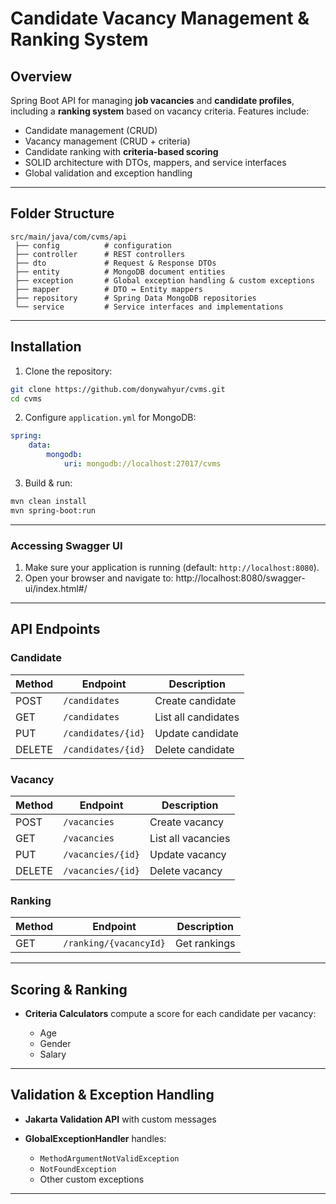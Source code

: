 # Candidate Vacancy Management & Ranking System

## Overview

Spring Boot API for managing **job vacancies** and **candidate profiles**, including a **ranking system** based on vacancy criteria.
Features include:

-   Candidate management (CRUD)
-   Vacancy management (CRUD + criteria)
-   Candidate ranking with **criteria-based scoring**
-   SOLID architecture with DTOs, mappers, and service interfaces
-   Global validation and exception handling

---

## Folder Structure

```
src/main/java/com/cvms/api
 ├── config          # configuration
 ├── controller      # REST controllers
 ├── dto             # Request & Response DTOs
 ├── entity          # MongoDB document entities
 ├── exception       # Global exception handling & custom exceptions
 ├── mapper          # DTO ↔ Entity mappers
 ├── repository      # Spring Data MongoDB repositories
 └── service         # Service interfaces and implementations
```

---

## Installation

1. Clone the repository:

```bash
git clone https://github.com/donywahyur/cvms.git
cd cvms
```

2. Configure `application.yml` for MongoDB:

```yaml
spring:
    data:
        mongodb:
            uri: mongodb://localhost:27017/cvms
```

3. Build & run:

```bash
mvn clean install
mvn spring-boot:run
```

---

### Accessing Swagger UI

1. Make sure your application is running (default: `http://localhost:8080`).
2. Open your browser and navigate to: http://localhost:8080/swagger-ui/index.html#/

---

## API Endpoints

### Candidate

| Method | Endpoint           | Description         |
| ------ | ------------------ | ------------------- |
| POST   | `/candidates`      | Create candidate    |
| GET    | `/candidates`      | List all candidates |
| PUT    | `/candidates/{id}` | Update candidate    |
| DELETE | `/candidates/{id}` | Delete candidate    |

### Vacancy

| Method | Endpoint          | Description        |
| ------ | ----------------- | ------------------ |
| POST   | `/vacancies`      | Create vacancy     |
| GET    | `/vacancies`      | List all vacancies |
| PUT    | `/vacancies/{id}` | Update vacancy     |
| DELETE | `/vacancies/{id}` | Delete vacancy     |

### Ranking

| Method | Endpoint                | Description         |
| ------ | ----------------------- | ------------------- |
| GET    | `/ranking/{vacancyId}` | Get rankings |

---

## Scoring & Ranking

-   **Criteria Calculators** compute a score for each candidate per vacancy:

    -   Age
    -   Gender
    -   Salary

---

## Validation & Exception Handling

-   **Jakarta Validation API** with custom messages
-   **GlobalExceptionHandler** handles:

    -   `MethodArgumentNotValidException`
    -   `NotFoundException`
    -   Other custom exceptions

---
